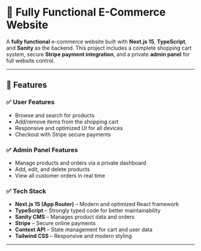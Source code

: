 # 🛒 Fully Functional E-Commerce Website 

A **fully functional** e-commerce website built with **Next.js 15**, **TypeScript**, and **Sanity** as the backend. This project includes a complete shopping cart system, secure **Stripe payment integration**, and a private **admin panel** for full website control.

---

## 📌 Features  

### ✅ User Features  
- Browse and search for products  
- Add/remove items from the shopping cart  
- Responsive and optimized UI for all devices  
- Checkout with Stripe secure payments  

### ✅ Admin Panel Features  
- Manage products and orders via a private dashboard  
- Add, edit, and delete products  
- View all customer orders in real time  

### ✅ Tech Stack  
- **Next.js 15 (App Router)** – Modern and optimized React framework  
- **TypeScript** – Strongly typed code for better maintainability  
- **Sanity CMS** – Manages product data and orders  
- **Stripe** – Secure online payments  
- **Context API** – State management for cart and user data  
- **Tailwind CSS** – Responsive and modern styling  

---
